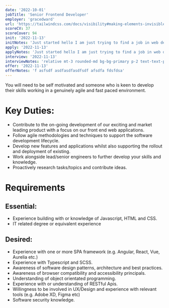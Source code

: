 ```yaml
---
date: '2022-10-01'
jobTitle: 'Senior Frontend Developer'
employer: 'gracedward'
url: 'https://tailwindcss.com/docs/visibility#making-elements-invisible'
scoreCV: 37
scoreCover: 94
init: '2022-11-13'
initNotes: 'Just started hello I am just trying to find a job in web development'
apply: '2022-11-13'
applyNotes: 'Just started hello I am just trying to find a job in web development  # hello  * silent  * quite'
interview: '2022-11-13'
interviewNotes: 'relative mt-3 rounded-md bg-bg-primary p-2 text-text-primary shadow shadow before:absolute before:-top-5 before:h-0 before: dfafsfdas asdfasdfasdfsadf w-0'
offer: '2022-11-13'
offerNotes: 'f asfsdf asdfasdfasdfsdf afsdfa fdsfdsa'
---
```


You will need to be self motivated and someone who is keen to develop their skills working in a genuinely agile and fast paced environment.

# Key Duties:

- Contribute to the on-going development of our exciting and market leading product with a focus on our front end web applications.
- Follow agile methodologies and techniques to support the software development lifecycle.
- Develop new features and applications whilst also supporting the rollout and deployment of existing.
- Work alongside lead/senior engineers to further develop your skills and knowledge.
- Proactively research tasks/topics and contribute ideas.

# Requirements

## Essential:

- Experience building with or knowledge of Javascript, HTML and CSS.
- IT related degree or equivalent experience

## Desired:

- Experience with one or more SPA framework (e.g. Angular, React, Vue, Aurelia etc.)
- Experience with Typescript and SCSS.
- Awareness of software design patterns, architecture and best practices.
- Awareness of browser compatibility and accessibility principals.
- Understanding of object orientated programming.
- Experience with or understanding of RESTful Apis.
- Willingness to be involved in UX/Design and experience with relevant tools (e.g. Adobe XD, Figma etc)
- Software security knowledge.
